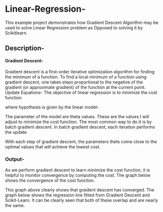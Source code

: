 # Linear-Regression-

This example project demonstrates how Gradient Descent Algorithm may be used to solve Linear Regression problem as Opposed to solving it by Scikitlearn. 

## Description-

#### Gradient Descent-
Gradient descent is a first-order iterative optimization algorithm for finding the minimum of a function. To find a local minimum of a function using gradient descent, one takes steps proportional to the negative of the gradient (or approximate gradient) of the function at the current point.
Update Equations-
The objective of linear regression is to minimize the cost function 

where hypothesis is given by the linear model-

The parameter of the model are theta values. These are the values I will adjust to minimize the cost function. The most common way to do it is by batch gradient descent. In batch gradient descent, each iteration performs the update

With each step of gradient descent, the parameters thets come close to the optimal values that will achieve the lowest cost.


### Output-
As we perform gradient descent to learn minimize the cost function, it is helpful to monitor convergence by computing the cost. The graph below shows the convergence of the cost function.

This graph above clearly shows that graident descent has converged.
The graph below shows the regression line fitted from Gradient Descent and Scikit-Learn. It can be clearly seen that both of these overlap and are nearly the same.